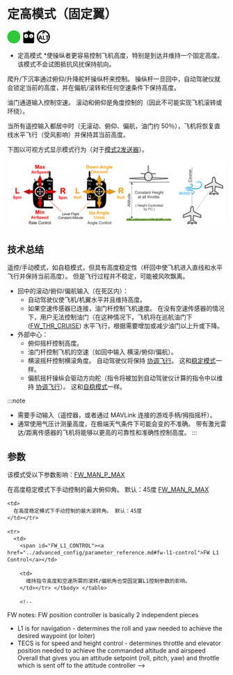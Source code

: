 # 定高模式（固定翼）

[<img src="../../assets/site/difficulty_easy.png" title="易于使用" width="30px" />](../getting_started/flight_modes.md#key_difficulty)&nbsp;[<img src="../../assets/site/remote_control.svg" title="需要手动或遥控控制" width="30px" />](../getting_started/flight_modes.md#key_manual)&nbsp;[<img src="../../assets/site/altitude_icon.svg" title="所需高度（例如巴罗、测距仪）" width="30px" />](../getting_started/flight_modes.md#altitude_only)

* 定高模式 *使操纵者更容易控制飞机高度，特别是到达并维持一个固定高度。 该模式不会试图抵抗风扰保持航向。

爬升/下沉率通过俯仰/升降舵杆操纵杆来控制。 操纵杆一旦回中，自动驾驶仪就会锁定当前的高度，并在偏航/滚转和任何空速条件下保持高度。

油门通道输入控制空速。 滚动和俯仰是角度控制的（因此不可能实现飞机滚转或环绕）。

当所有遥控输入都居中时（无滚动、俯仰、偏航，油门约 50％），飞机将恢复直线水平飞行（受风影响）并保持其当前高度。

下图以可视方式显示模式行为（对于[模式2发送器](../getting_started/rc_transmitter_receiver.md#transmitter_modes)）。

![固定翼高度控制](../../assets/flight_modes/altitude_control_mode_fw.png)

## 技术总结

遥控/手动模式，如自稳模式，但具有高度稳定性（杆回中使飞机进入直线和水平飞行并保持当前高度）。 但是飞行过程并不稳定，可能被风吹飘离。

* 回中的滚动/俯仰/偏航输入（在死区内）： 
  * 自动驾驶仪使飞机/机翼水平并且维持高度。
  * 如果空速传感器已连接，油门杆控制飞机速度。 在没有空速传感器的情况下，用户无法控制油门（在这种情况下，飞机将在巡航油门下([FW_THR_CRUISE](../advanced_config/parameter_reference.md#FW_THR_CRUISE)) 水平飞行，根据需要增加或减少油门以上升或下降。
* 外部中心： 
  * 俯仰摇杆控制高度。
  * 油门杆控制飞机的空速（如回中输入 横滚/俯仰/偏航）。
  * 横滚摇杆控制横滚角度。 自动驾驶仪将保持 [协调飞行](https://en.wikipedia.org/wiki/Coordinated_flight)。 这和[稳定模式](../flight_modes/stabilized_fw.md)一样。
  * 偏航摇杆操纵会驱动方向舵（指令将被加到自动驾驶仪计算的指令中以维持 [协调飞行](https://en.wikipedia.org/wiki/Coordinated_flight)）。 这和[自稳模式](../flight_modes/stabilized_fw.md)一样。

:::note

* 需要手动输入（遥控器，或者通过 MAVLink 连接的游戏手柄/拇指摇杆）。
* 通常使用气压计测量高度，在极端天气条件下可能会变的不准确。 带有激光雷达/距离传感器的飞机将能够以更高的可靠性和准确性控制高度。
:::

## 参数

该模式受以下参数影响：<span id="FW_MAN_P_MAX"><a href="../advanced_config/parameter_reference.md#FW_MAN_P_MAX">FW_MAN_P_MAX</a></td> 

<td>
  在高度稳定模式下手动控制的最大俯仰角。 默认：45度
</td></tr> 

<tr>
  <td>
    <span id="FW_MAN_R_MAX"><a href="../advanced_config/parameter_reference.md#FW_MAN_R_MAX">FW_MAN_R_MAX</a></td> 
    
    <td>
      在高度稳定模式下手动控制的最大滚转角。 默认：45度
    </td></tr> 
    
    <tr>
      <td>
        <span id="FW_L1_CONTROL"><a href="../advanced_config/parameter_reference.md#fw-l1-control">FW L1 Control</a></td> 
        
        <td>
          维持指令高度和空速所需的滚转/偏航角也受固定翼L1控制参数的影响。
        </td></tr> </tbody> </table> 
        
        <!-- 
FW notes: 
FW position controller is basically 2 independent pieces

* L1 is for navigation - determines the roll and yaw needed to achieve the desired waypoint (or loiter)
* TECS is for speed and height control - determines throttle and elevator position needed to achieve the commanded altitude and airspeed
Overall that gives you an attitude setpoint (roll, pitch, yaw) and throttle which is sent off to the attitude controller
-->